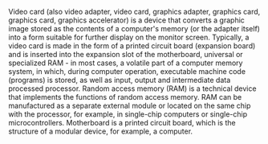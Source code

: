 Video card (also video adapter, video card, graphics adapter, graphics card, graphics card, graphics accelerator) is a device that converts a graphic image stored as the contents of a computer's memory (or the adapter itself) into a form suitable for further display on the monitor screen. Typically, a video card is made in the form of a printed circuit board (expansion board) and is inserted into the expansion slot of the motherboard, universal or specialized
RAM  - in most cases, a volatile part of a computer memory system, in which, during computer operation, executable machine code (programs) is stored, as well as input, output and intermediate data processed processor. Random access memory (RAM) is a technical device that implements the functions of random access memory. RAM can be manufactured as a separate external module or located on the same chip with the processor, for example, in single-chip computers or single-chip microcontrollers.
Motherboard  is a printed circuit board, which is the structure of a modular device, for example, a computer.
